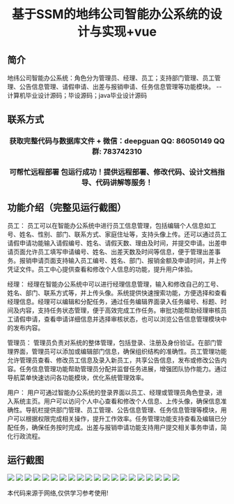 <p><h1 align="center">基于SSM的地纬公司智能办公系统的设计与实现+vue</h1></p>

## 简介
地纬公司智能办公系统：角色分为管理员、经理、员工；支持部门管理、员工管理、公告信息管理、请假申请、出差与报销申请、任务信息管理等功能模块。    --计算机毕业设计源码；毕设源码；java毕业设计源码


## 联系方式
<p><h3 align="center">获取完整代码与数据库文件 + 微信：deepguan QQ: 86050149 QQ群: 783742310</h3></p>
<p><h3 align="center">可帮忙远程部署 包运行成功！提供远程部署、修改代码、设计文档指导、代码讲解等服务！</h3></p>

## 功能介绍（完整见运行截图）
员工： 员工可以在智能办公系统中进行员工信息管理，包括编辑个人信息如工号、姓名、性别、部门、联系方式、家庭住址等，支持头像上传。还可以通过员工请假申请功能输入请假编号、姓名、请假天数、理由及时间，并提交申请。出差申请页面允许员工填写申请编号、姓名、出差天数及时间等信息，便于管理出差事务。报销申请页面支持输入员工编号、姓名、部门、报销金额及申请时间，并上传凭证文件。员工中心提供查看和修改个人信息的功能，提升用户体验。

经理： 经理在智能办公系统中可以进行经理信息管理，输入和修改自己的工号、姓名、部门、联系方式等，并上传头像。系统提供快速搜索功能，方便选择和查看经理信息。经理可以编辑和分配任务，通过任务编辑界面录入任务编号、标题、时间及内容，支持任务状态管理，便于高效完成工作任务。审批功能帮助经理审核员工请假申请，查看申请详细信息并选择审核状态，也可以浏览公告信息管理模块中的发布内容。

管理员： 管理员负责对系统的整体管理，包括登录、注册及身份验证。在部门管理界面，管理员可以添加或编辑部门信息，确保组织结构的准确性。员工管理功能允许管理员查看、修改员工信息及录入新员工，共享公告信息，发布或修改公告内容。任务信息管理功能帮助管理员分配并监督任务进展，增强团队协作能力。通过导航菜单快速访问各功能模块，优化系统管理效率。

用户： 用户可通过智能办公系统的登录界面以员工、经理或管理员角色登录，进入系统主页。用户可以访问个人中心查看和修改个人信息、上传头像，确保信息准确性。导航栏提供部门管理、员工管理、公告信息管理、任务信息管理等模块，用户可以根据权限完成相关操作，提升工作效率。任务管理功能支持查看及编辑已分配任务，确保任务按时完成。出差与报销申请功能支持用户提交相关事务申请，简化行政流程。


## 运行截图
![](img/001.jpg)
![](img/002.jpg)
![](img/003.jpg)
![](img/004.jpg)
![](img/005.jpg)
![](img/006.jpg)
![](img/007.jpg)
![](img/008.jpg)
![](img/009.jpg)
![](img/010.jpg)
![](img/011.jpg)
![](img/012.jpg)
![](img/013.jpg)
![](img/014.jpg)
![](img/015.jpg)
![](img/016.jpg)
![](img/017.jpg)
![](img/018.jpg)
![](img/019.jpg)
![](img/020.jpg)

<p>本代码来源于网络,仅供学习参考使用!</p>

